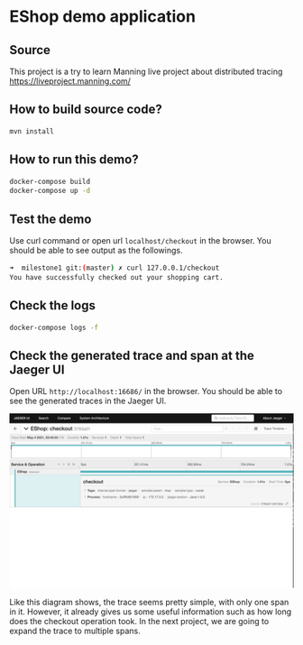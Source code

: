 # EShop demo application

## Source

This project is a try to learn Manning live project about distributed tracing <https://liveproject.manning.com/>

## How to build source code?

```bash
mvn install
```

## How to run this demo?


```bash
docker-compose build
docker-compose up -d
```


## Test the demo

Use curl command or open url ```localhost/checkout``` in the browser. You should be able to see output as the followings.

```bash
➜  milestone1 git:(master) ✗ curl 127.0.0.1/checkout
You have successfully checked out your shopping cart.
```

## Check the logs

```bash
docker-compose logs -f
```

## Check the generated trace and span at the Jaeger UI

Open URL ```http://localhost:16686/``` in the browser. You should be able to see the generated traces in the Jaeger UI.

![](screenshot/trace.png)

Like this diagram shows, the trace seems pretty simple, with only one span in it. However, it already gives us some useful information such as
how long does the checkout operation took. In the next project, we are going to expand the trace to multiple spans.
